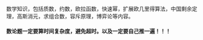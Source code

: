 数学知识，包括质数，约数，欧拉函数，快速幂，扩展欧几里得算法，中国剩余定理，高斯消元，求组合数，容斥原理，博弈论等内容。  

#### 数论题一定要算时间复杂度，避免超时。以及一定要自己推一遍！！！
